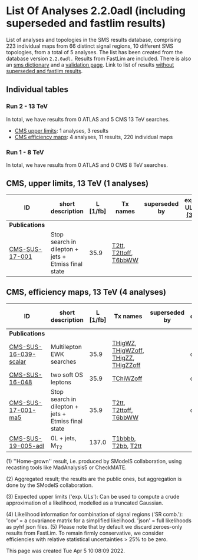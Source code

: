 # List Of Analyses 2.2.0adl (including superseded and fastlim results)
List of analyses and topologies in the SMS results database, comprising 223 individual maps from 66 distinct signal regions, 10 different SMS topologies, from a total of 5 analyses.
The list has been created from the database version `2.2.0adl.`
Results from FastLim are included. There is also an  [sms dictionary](SmsDictionary220adl) and a [validation page](Validation220adl).
Link to list of results [without superseded and fastlim results](ListOfAnalyses220adl).

## Individual tables

### Run 2 - 13 TeV
In total, we have results from 0 ATLAS and 5 CMS 13 TeV searches.
 * [CMS upper limits](#CMSupperlimits13): 1 analyses, 3 results
 * [CMS efficiency maps](#CMSefficiencymaps13): 4 analyses, 11 results, 220 individual maps

### Run 1 - 8 TeV
In total, we have results from 0 ATLAS and 0 CMS 8 TeV searches.

<a name="CMSupperlimits13"></a>
## CMS, upper limits, 13 TeV (1 analyses)

| **ID** | **short description** | **L [1/fb]** | **Tx names** | **superseded by** | **exp. ULs [(3)](#A3)** |
|--------|-----------------------|--------------|--------------|-------------------|-------------------------|
| **Publications** | | | | | |
| [CMS-SUS-17-001](http://cms-results.web.cern.ch/cms-results/public-results/publications/SUS-17-001/index.html)<a name="CMS-SUS-17-001-eff"></a> | Stop search in dilepton + jets + Etmiss final state | 35.9 | [T2tt](SmsDictionary220adl+superseded#T2tt), [T2ttoff](SmsDictionary220adl+superseded#T2ttoff), [T6bbWW](SmsDictionary220adl+superseded#T6bbWW) | |  |

<a name="CMSefficiencymaps13"></a>
## CMS, efficiency maps, 13 TeV (4 analyses)

| **ID** | **short description** | **L [1/fb]** | **Tx names** | **superseded by** | **SR comb. [(4)](#A4)** |
|--------|-----------------------|--------------|--------------|-------------------|-------------------------|
| **Publications** | | | | | |
| [CMS-SUS-16-039-scalar](http://cms-results.web.cern.ch/cms-results/public-results/publications/SUS-16-039/index.html)<a name="CMS-SUS-16-039-scalar-eff"></a> | Multilepton EWK searches | 35.9 | [THigWZ](SmsDictionary220adl+superseded#THigWZ), [THigWZoff](SmsDictionary220adl+superseded#THigWZoff), [THigZZ](SmsDictionary220adl+superseded#THigZZ), [THigZZoff](SmsDictionary220adl+superseded#THigZZoff) | | cov. |
| [CMS-SUS-16-048](http://cms-results.web.cern.ch/cms-results/public-results/publications/SUS-16-048/index.html)<a name="CMS-SUS-16-048-agg"></a> | two soft OS leptons | 35.9 | [TChiWZoff](SmsDictionary220adl+superseded#TChiWZoff) | | cov. |
| [CMS-SUS-17-001-ma5](http://cms-results.web.cern.ch/cms-results/public-results/publications/SUS-17-001/index.html)<a name="CMS-SUS-17-001-ma5"></a> | Stop search in dilepton + jets + Etmiss final state | 35.9 | [T2tt](SmsDictionary220adl+superseded#T2tt), [T2ttoff](SmsDictionary220adl+superseded#T2ttoff), [T6bbWW](SmsDictionary220adl+superseded#T6bbWW) | | cov. |
| [CMS-SUS-19-005-adl](http://cms-results.web.cern.ch/cms-results/public-results/publications/SUS-19-005/index.html)<a name="CMS-SUS-19-005-adl-eff"></a> | 0L + jets, M<sub>T2</sub> | 137.0 | [T1bbbb](SmsDictionary220adl+superseded#T1bbbb), [T2bb](SmsDictionary220adl+superseded#T2bb), [T2tt](SmsDictionary220adl+superseded#T2tt) | |  |


<a name='A1'>(1)</a> ''Home-grown'' result, i.e. produced by SModelS collaboration, using recasting tools like MadAnalysis5 or CheckMATE.

<a name='A2'>(2)</a> Aggregated result; the results are the public ones, but aggregation is done by the SModelS collaboration.

<a name='A3'>(3)</a> Expected upper limits ('exp. ULs'): Can be used to compute a crude approximation of a likelihood, modelled as a truncated Gaussian.

<a name='A4'>(4)</a> Likelihood information for combination of signal regions ('SR comb.'): 'cov' = a covariance matrix for a simplified likelihood. 'json' = full likelihoods as pyhf json files.
<a name='A5'>(5)</a> Please note that by default we discard zeroes-only results from FastLim. To remain firmly conservative, we consider efficiencies with relative statistical uncertainties > 25% to be zero.


This page was created Tue Apr  5 10:08:09 2022.
